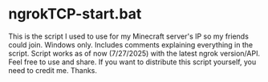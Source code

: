 # ngrokTCP-start.bat
This is the script I used to use for my Minecraft server's IP so my friends could join. Windows only.
Includes comments explaining everything in the script.
Script works as of now (7/27/2025) with the latest ngrok version/API.
Feel free to use and share. If you want to distribute this script yourself, you need to credit me. Thanks.
